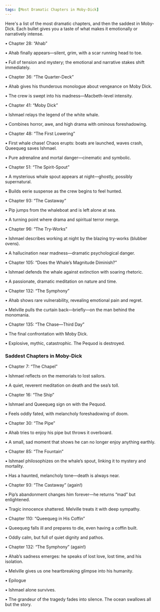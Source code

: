 ```yaml
---
tags: [Most Dramatic Chapters in Moby-Dick]
---
```



Here's a list of the most dramatic chapters, and then the saddest in Moby-Dick. Each bullet gives you a taste of what makes it emotionally or narratively intense.



• Chapter 28: “Ahab”

• Ahab finally appears—silent, grim, with a scar running head to toe.

• Full of tension and mystery; the emotional and narrative stakes shift immediately.

• Chapter 36: “The Quarter-Deck”

• Ahab gives his thunderous monologue about vengeance on Moby Dick.

• The crew is swept into his madness—Macbeth-level intensity.

• Chapter 41: “Moby Dick”

• Ishmael relays the legend of the white whale.

• Combines horror, awe, and high drama with ominous foreshadowing.

• Chapter 48: “The First Lowering”

• First whale chase! Chaos erupts: boats are launched, waves crash, Queequeg saves Ishmael.

• Pure adrenaline and mortal danger—cinematic and symbolic.

• Chapter 51: “The Spirit-Spout”

• A mysterious whale spout appears at night—ghostly, possibly supernatural.

• Builds eerie suspense as the crew begins to feel hunted.

• Chapter 93: “The Castaway”

• Pip jumps from the whaleboat and is left alone at sea.

• A turning point where drama and spiritual terror merge.

• Chapter 96: “The Try-Works”

• Ishmael describes working at night by the blazing try-works (blubber ovens).

• A hallucination near madness—dramatic psychological danger.

• Chapter 105: “Does the Whale’s Magnitude Diminish?”

• Ishmael defends the whale against extinction with soaring rhetoric.

• A passionate, dramatic meditation on nature and time.

• Chapter 132: “The Symphony”

• Ahab shows rare vulnerability, revealing emotional pain and regret.

• Melville pulls the curtain back—briefly—on the man behind the monomania.

• Chapter 135: “The Chase—Third Day”

• The final confrontation with Moby Dick.

• Explosive, mythic, catastrophic. The Pequod is destroyed.

  

### Saddest Chapters in Moby-Dick

• Chapter 7: “The Chapel”

• Ishmael reflects on the memorials to lost sailors.

• A quiet, reverent meditation on death and the sea’s toll.

• Chapter 16: “The Ship”

• Ishmael and Queequeg sign on with the Pequod.

• Feels oddly fated, with melancholy foreshadowing of doom.

• Chapter 30: “The Pipe”

• Ahab tries to enjoy his pipe but throws it overboard.

• A small, sad moment that shows he can no longer enjoy anything earthly.

• Chapter 85: “The Fountain”

• Ishmael philosophizes on the whale’s spout, linking it to mystery and mortality.

• Has a haunted, melancholy tone—death is always near.

• Chapter 93: “The Castaway” (again!)

• Pip’s abandonment changes him forever—he returns “mad” but enlightened.

• Tragic innocence shattered. Melville treats it with deep sympathy.

• Chapter 110: “Queequeg in His Coffin”

• Queequeg falls ill and prepares to die, even having a coffin built.

• Oddly calm, but full of quiet dignity and pathos.

• Chapter 132: “The Symphony” (again!)

• Ahab’s sadness emerges: he speaks of lost love, lost time, and his isolation.

• Melville gives us one heartbreaking glimpse into his humanity.

• Epilogue

• Ishmael alone survives.

• The grandeur of the tragedy fades into silence. The ocean swallows all but the story.

  